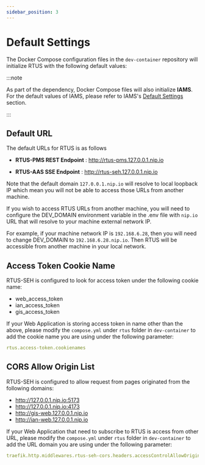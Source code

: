 ```yaml
---
sidebar_position: 3
---
```


# Default Settings

The Docker Compose configuration files in the `dev-container` repository will initialize RTUS with the following default values:

:::note

As part of the dependency, Docker Compose files will also initialize **IAMS**.
For the default values of IAMS, please refer to IAMS's [Default Settings](../../iams/quickstart/default-settings.md) section.

:::

## Default URL

The default URLs for RTUS is as follows

-   **RTUS-PMS REST Endpoint** : http://rtus-pms.127.0.0.1.nip.io

-   **RTUS-AAS SSE Endpoint** : http://rtus-seh.127.0.0.1.nip.io

Note that the default domain `127.0.0.1.nip.io` will resolve to local loopback IP which mean you will not be able to access those URLs from another machine.

If you wish to access RTUS URLs from another machine, you will need to configure the DEV_DOMAIN environment variable in the .env file with `nip.io` URL that will
resolve to your machine external network IP.

For example, if your machine network IP is `192.168.6.28`, then you will need to change DEV_DOMAIN to `192.168.6.28.nip.io`. Then RTUS will be accessible
from another machine in your local network.

## Access Token Cookie Name

RTUS-SEH is configured to look for access token under the following cookie name:

-   web_access_token
-   ian_access_token
-   gis_access_token

If your Web Application is storing access token in name other than the above, please modify the `compose.yml` under `rtus` folder in `dev-container`
to add the cookie name you are using under the following parameter:

```yml
rtus.access-token.cookienames
```

## CORS Allow Origin List

RTUS-SEH is configured to allow request from pages originated from the following domains:

-   http://127.0.0.1.nip.io:5173
-   http://127.0.0.1.nip.io:4173
-   http://gis-web.127.0.0.1.nip.io
-   http://ian-web.127.0.0.1.nip.io

If your Web Application that need to subscribe to RTUS is access from other URL, please modify the `compose.yml` under `rtus` folder in `dev-container`
to add the URL domain you are using under the following parameter:

```yaml
traefik.http.middlewares.rtus-seh-cors.headers.accessControlAllowOriginList
```
